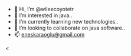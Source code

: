 - 👋 Hi, I’m @wileecoyotetr
- 👀 I’m interested in java..
- 🌱 I’m currently learning new technologies..
- 💞️ I’m looking to collaborate on java software..
- 📫 eneskaraoglu@gmail.com

<

